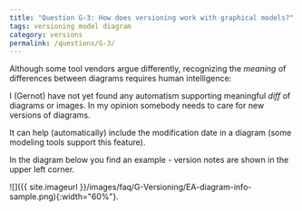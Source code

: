 ```yaml
---
title: "Question G-3: How does versioning work with graphical models?"
tags: versioning model diagram
category: versions
permalink: /questions/G-3/
---
```



Although some tool vendors argue differently, recognizing the _meaning_ of differences between diagrams requires human intelligence:

I (Gernot) have not yet found any automatism supporting meaningful _diff_ of diagrams or images. In my opinion somebody needs to care for new versions of diagrams.

It can help (automatically) include the modification date in a diagram (some modeling tools support this feature).

In the diagram below you find an example - version notes
are shown in the upper left corner.

![]({{ site.imageurl }}/images/faq/G-Versioning/EA-diagram-info-sample.png){:width="60%"}.
